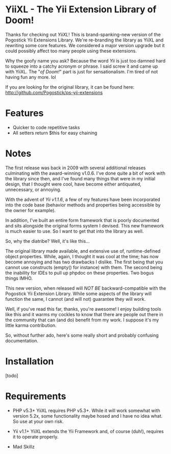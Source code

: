 YiiXL - The Yii Extension Library of Doom!
===============================
Thanks for checking out *YiiXL*! This is brand-spanking-new version of the Pogostick Yii Extensions Library. We're re-branding the library as YiiXL and rewriting some core features. We considered a major version upgrade but it could possibly affect too many people using these extensions.

Why the goofy name you ask? Because the word *Yii* is just too damned hard to squeeze into a catchy acronym or phrase. I said screw it and came up with YiiXL. The "<i>of Doom!</i>" part is just for sensationalism. I'm tired of not having fun any more. lol

If you are looking for the original library, it can be found here: <http://github.com/Pogostick/ps-yii-extensions>

Features
========

* Quicker to code repetitive tasks
* All setters return $this for easy chaining

Notes
=====
The first release was back in 2009 with several additional releases culminating with the award-winning v1.0.6. I've done quite
a bit of work with the library since then, and I've found many things that were in my initial design, that I thought were cool,
have become either antiquated, unnecessary, or annoying.

With the advent of _Yii v1.1.6_, a few of my features have been incorporated into the
code base (behavior methods and properties being accessible by the owner for example).

In addition, I've built an entire form framework that is poorly documented and sits alongside the original forms system I devised. This new
framework is much easier to use. So I want to get that into the library as well.

So, why the diatribe? Well, it's like this...

The original library made available, and extensive use of, runtime-defined object properties. While, again, I thought it was cool at the time;
has now become annoying and has two drawbacks I dislike. The first being that you cannot use constructs (empty() for instance) with them.
The second being the inability for IDEs to pull up phpdoc on these properties. Two bogus things IMHO.

This new version, when released will _NOT BE_ backward-compatible with the Pogostick Yii Extension Library. While some aspects of the library will function the same, I cannot (and will not) guarantee they will work.

Well, if you've read this far, thanks, you're awesome! I enjoy building tools like this and it warms my cockles to know that there are people out there
in the community that can (and do) benefit from my work. I suppose it's my little karma contribution.

So, without further ado, here's some really short and probably confusing documentation.

Installation
============
[todo]

Requirements
============
* PHP v5.3+
 YiiXL requires PHP v5.3+. While it will work somewhat with version 5.2x, some functionality maybe hosed and I have no idea what. So use at your own risk.

* Yii v1.1+
 YiiXL extends the Yii Framework and, of course (duh!), requires it to operate properly.

* Mad Skillz
